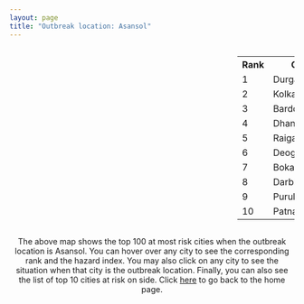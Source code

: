 ```yaml
---
layout: page
title: "Outbreak location: Asansol"
---
```

<div style="width: 100%; overflow: auto;">
<div style="width: 75%; float: left;">
<div id="mapid">
<script src="https://buda-magenta.github.io/hazard_map/load_map.js"></script>

<script>
var marker_outbreak = L.marker([23.687130, 86.974659],{"autoPan": true}).addTo(map); marker_outbreak.bindTooltip("Asansol").openTooltip();

var circle_1 = L.circle([23.535048, 87.338043], {"pane": "markerPane", "color": "red", "fill": true, "fillOpacity": 0.2, "fillRule": "evenodd", "lineCap": "round", "lineJoin": "round", "opacity": 1.0, "radius": 63969, "stroke": true, "weight": 3}).addTo(map);
circle_1.bindTooltip("Durgapur<br>rank: 1<br>hazard index: 0.063969")
circle_1.bindPopup('<a href="https://buda-magenta.github.io/hazard_map/Durgapur">Durgapur</a>')

var circle_2 = L.circle([22.541418, 88.357691], {"pane": "markerPane", "color": "red", "fill": true, "fillOpacity": 0.2, "fillRule": "evenodd", "lineCap": "round", "lineJoin": "round", "opacity": 1.0, "radius": 55502, "stroke": true, "weight": 3}).addTo(map);
circle_2.bindTooltip("Kolkata<br>rank: 2<br>hazard index: 0.055502")
circle_2.bindPopup('<a href="https://buda-magenta.github.io/hazard_map/Kolkata">Kolkata</a>')

var circle_3 = L.circle([23.250000, 87.750000], {"pane": "markerPane", "color": "red", "fill": true, "fillOpacity": 0.2, "fillRule": "evenodd", "lineCap": "round", "lineJoin": "round", "opacity": 1.0, "radius": 31359, "stroke": true, "weight": 3}).addTo(map);
circle_3.bindTooltip("Barddhaman<br>rank: 3<br>hazard index: 0.031359")
circle_3.bindPopup('<a href="https://buda-magenta.github.io/hazard_map/Barddhaman">Barddhaman</a>')

var circle_4 = L.circle([23.795281, 86.430964], {"pane": "markerPane", "color": "red", "fill": true, "fillOpacity": 0.2, "fillRule": "evenodd", "lineCap": "round", "lineJoin": "round", "opacity": 1.0, "radius": 23982, "stroke": true, "weight": 3}).addTo(map);
circle_4.bindTooltip("Dhanbad<br>rank: 4<br>hazard index: 0.023982")
circle_4.bindPopup('<a href="https://buda-magenta.github.io/hazard_map/Dhanbad">Dhanbad</a>')

var circle_5 = L.circle([25.680654, 88.124646], {"pane": "markerPane", "color": "red", "fill": true, "fillOpacity": 0.2, "fillRule": "evenodd", "lineCap": "round", "lineJoin": "round", "opacity": 1.0, "radius": 20693, "stroke": true, "weight": 3}).addTo(map);
circle_5.bindTooltip("Raiganj<br>rank: 5<br>hazard index: 0.020693")
circle_5.bindPopup('<a href="https://buda-magenta.github.io/hazard_map/Raiganj">Raiganj</a>')

var circle_6 = L.circle([24.476642, 86.606732], {"pane": "markerPane", "color": "red", "fill": true, "fillOpacity": 0.2, "fillRule": "evenodd", "lineCap": "round", "lineJoin": "round", "opacity": 1.0, "radius": 18217, "stroke": true, "weight": 3}).addTo(map);
circle_6.bindTooltip("Deoghar<br>rank: 6<br>hazard index: 0.018217")
circle_6.bindPopup('<a href="https://buda-magenta.github.io/hazard_map/Deoghar">Deoghar</a>')

var circle_7 = L.circle([23.699128, 85.991069], {"pane": "markerPane", "color": "red", "fill": true, "fillOpacity": 0.2, "fillRule": "evenodd", "lineCap": "round", "lineJoin": "round", "opacity": 1.0, "radius": 15572, "stroke": true, "weight": 3}).addTo(map);
circle_7.bindTooltip("Bokaro<br>rank: 7<br>hazard index: 0.015572")
circle_7.bindPopup('<a href="https://buda-magenta.github.io/hazard_map/Bokaro">Bokaro</a>')

var circle_8 = L.circle([26.083143, 86.032571], {"pane": "markerPane", "color": "red", "fill": true, "fillOpacity": 0.2, "fillRule": "evenodd", "lineCap": "round", "lineJoin": "round", "opacity": 1.0, "radius": 14814, "stroke": true, "weight": 3}).addTo(map);
circle_8.bindTooltip("Darbhanga<br>rank: 8<br>hazard index: 0.014815")
circle_8.bindPopup('<a href="https://buda-magenta.github.io/hazard_map/Darbhanga">Darbhanga</a>')

var circle_9 = L.circle([23.332200, 86.361600], {"pane": "markerPane", "color": "red", "fill": true, "fillOpacity": 0.2, "fillRule": "evenodd", "lineCap": "round", "lineJoin": "round", "opacity": 1.0, "radius": 14653, "stroke": true, "weight": 3}).addTo(map);
circle_9.bindTooltip("Purulia<br>rank: 9<br>hazard index: 0.014654")
circle_9.bindPopup('<a href="https://buda-magenta.github.io/hazard_map/Purulia">Purulia</a>')

var circle_10 = L.circle([25.609324, 85.123525], {"pane": "markerPane", "color": "red", "fill": true, "fillOpacity": 0.2, "fillRule": "evenodd", "lineCap": "round", "lineJoin": "round", "opacity": 1.0, "radius": 9913, "stroke": true, "weight": 3}).addTo(map);
circle_10.bindTooltip("Patna<br>rank: 10<br>hazard index: 0.009913")
circle_10.bindPopup('<a href="https://buda-magenta.github.io/hazard_map/Patna">Patna</a>')

var circle_11 = L.circle([23.370035, 85.325013], {"pane": "markerPane", "color": "red", "fill": true, "fillOpacity": 0.2, "fillRule": "evenodd", "lineCap": "round", "lineJoin": "round", "opacity": 1.0, "radius": 9683, "stroke": true, "weight": 3}).addTo(map);
circle_11.bindTooltip("Ranchi<br>rank: 11<br>hazard index: 0.009683")
circle_11.bindPopup('<a href="https://buda-magenta.github.io/hazard_map/Ranchi">Ranchi</a>')

var circle_12 = L.circle([26.148658, 85.340013], {"pane": "markerPane", "color": "red", "fill": true, "fillOpacity": 0.2, "fillRule": "evenodd", "lineCap": "round", "lineJoin": "round", "opacity": 1.0, "radius": 9306, "stroke": true, "weight": 3}).addTo(map);
circle_12.bindTooltip("Muzaffarpur<br>rank: 12<br>hazard index: 0.009306")
circle_12.bindPopup('<a href="https://buda-magenta.github.io/hazard_map/Muzaffarpur">Muzaffarpur</a>')

var circle_13 = L.circle([22.801519, 86.202958], {"pane": "markerPane", "color": "red", "fill": true, "fillOpacity": 0.2, "fillRule": "evenodd", "lineCap": "round", "lineJoin": "round", "opacity": 1.0, "radius": 7314, "stroke": true, "weight": 3}).addTo(map);
circle_13.bindTooltip("Jamshedpur<br>rank: 13<br>hazard index: 0.007314")
circle_13.bindPopup('<a href="https://buda-magenta.github.io/hazard_map/Jamshedpur">Jamshedpur</a>')

var circle_14 = L.circle([23.730215, 86.839671], {"pane": "markerPane", "color": "red", "fill": true, "fillOpacity": 0.2, "fillRule": "evenodd", "lineCap": "round", "lineJoin": "round", "opacity": 1.0, "radius": 6887, "stroke": true, "weight": 3}).addTo(map);
circle_14.bindTooltip("Kulti<br>rank: 14<br>hazard index: 0.006887")
circle_14.bindPopup('<a href="https://buda-magenta.github.io/hazard_map/Kulti">Kulti</a>')

var circle_15 = L.circle([25.286698, 87.132254], {"pane": "markerPane", "color": "red", "fill": true, "fillOpacity": 0.2, "fillRule": "evenodd", "lineCap": "round", "lineJoin": "round", "opacity": 1.0, "radius": 4732, "stroke": true, "weight": 3}).addTo(map);
circle_15.bindTooltip("Bhagalpur<br>rank: 15<br>hazard index: 0.004732")
circle_15.bindPopup('<a href="https://buda-magenta.github.io/hazard_map/Bhagalpur">Bhagalpur</a>')

var circle_16 = L.circle([25.133173, 86.525040], {"pane": "markerPane", "color": "red", "fill": true, "fillOpacity": 0.2, "fillRule": "evenodd", "lineCap": "round", "lineJoin": "round", "opacity": 1.0, "radius": 3022, "stroke": true, "weight": 3}).addTo(map);
circle_16.bindTooltip("Kharagpur<br>rank: 16<br>hazard index: 0.003022")
circle_16.bindPopup('<a href="https://buda-magenta.github.io/hazard_map/Kharagpur">Kharagpur</a>')

var circle_17 = L.circle([25.773344, 84.784977], {"pane": "markerPane", "color": "red", "fill": true, "fillOpacity": 0.2, "fillRule": "evenodd", "lineCap": "round", "lineJoin": "round", "opacity": 1.0, "radius": 2603, "stroke": true, "weight": 3}).addTo(map);
circle_17.bindTooltip("Chapra<br>rank: 17<br>hazard index: 0.002603")
circle_17.bindPopup('<a href="https://buda-magenta.github.io/hazard_map/Chapra">Chapra</a>')

var circle_18 = L.circle([25.720581, 85.255560], {"pane": "markerPane", "color": "red", "fill": true, "fillOpacity": 0.2, "fillRule": "evenodd", "lineCap": "round", "lineJoin": "round", "opacity": 1.0, "radius": 2464, "stroke": true, "weight": 3}).addTo(map);
circle_18.bindTooltip("Hajipur<br>rank: 18<br>hazard index: 0.002465")
circle_18.bindPopup('<a href="https://buda-magenta.github.io/hazard_map/Hajipur">Hajipur</a>')

var circle_19 = L.circle([22.695034, 88.377060], {"pane": "markerPane", "color": "red", "fill": true, "fillOpacity": 0.2, "fillRule": "evenodd", "lineCap": "round", "lineJoin": "round", "opacity": 1.0, "radius": 2399, "stroke": true, "weight": 3}).addTo(map);
circle_19.bindTooltip("Panihati<br>rank: 19<br>hazard index: 0.002399")
circle_19.bindPopup('<a href="https://buda-magenta.github.io/hazard_map/Panihati">Panihati</a>')

var circle_20 = L.circle([24.796436, 85.007956], {"pane": "markerPane", "color": "red", "fill": true, "fillOpacity": 0.2, "fillRule": "evenodd", "lineCap": "round", "lineJoin": "round", "opacity": 1.0, "radius": 2208, "stroke": true, "weight": 3}).addTo(map);
circle_20.bindTooltip("Gaya<br>rank: 20<br>hazard index: 0.002208")
circle_20.bindPopup('<a href="https://buda-magenta.github.io/hazard_map/Gaya">Gaya</a>')

var circle_21 = L.circle([22.670728, 88.376342], {"pane": "markerPane", "color": "red", "fill": true, "fillOpacity": 0.2, "fillRule": "evenodd", "lineCap": "round", "lineJoin": "round", "opacity": 1.0, "radius": 2097, "stroke": true, "weight": 3}).addTo(map);
circle_21.bindTooltip("Kamarhati<br>rank: 21<br>hazard index: 0.002097")
circle_21.bindPopup('<a href="https://buda-magenta.github.io/hazard_map/Kamarhati">Kamarhati</a>')

var circle_22 = L.circle([24.965712, 88.127778], {"pane": "markerPane", "color": "red", "fill": true, "fillOpacity": 0.2, "fillRule": "evenodd", "lineCap": "round", "lineJoin": "round", "opacity": 1.0, "radius": 1952, "stroke": true, "weight": 3}).addTo(map);
circle_22.bindTooltip("English Bazar<br>rank: 22<br>hazard index: 0.001953")
circle_22.bindPopup('<a href="https://buda-magenta.github.io/hazard_map/English_Bazar">English Bazar</a>')

var circle_23 = L.circle([22.890183, 88.426939], {"pane": "markerPane", "color": "red", "fill": true, "fillOpacity": 0.2, "fillRule": "evenodd", "lineCap": "round", "lineJoin": "round", "opacity": 1.0, "radius": 1909, "stroke": true, "weight": 3}).addTo(map);
circle_23.bindTooltip("Naihati<br>rank: 23<br>hazard index: 0.001910")
circle_23.bindPopup('<a href="https://buda-magenta.github.io/hazard_map/Naihati">Naihati</a>')

var circle_24 = L.circle([25.572433, 83.609605], {"pane": "markerPane", "color": "red", "fill": true, "fillOpacity": 0.2, "fillRule": "evenodd", "lineCap": "round", "lineJoin": "round", "opacity": 1.0, "radius": 1845, "stroke": true, "weight": 3}).addTo(map);
circle_24.bindTooltip("Medinipur<br>rank: 24<br>hazard index: 0.001846")
circle_24.bindPopup('<a href="https://buda-magenta.github.io/hazard_map/Medinipur">Medinipur</a>')

var circle_25 = L.circle([23.131954, 87.207397], {"pane": "markerPane", "color": "red", "fill": true, "fillOpacity": 0.2, "fillRule": "evenodd", "lineCap": "round", "lineJoin": "round", "opacity": 1.0, "radius": 1810, "stroke": true, "weight": 3}).addTo(map);
circle_25.bindTooltip("Bankura<br>rank: 25<br>hazard index: 0.001810")
circle_25.bindPopup('<a href="https://buda-magenta.github.io/hazard_map/Bankura">Bankura</a>')

var circle_26 = L.circle([25.560900, 87.647654], {"pane": "markerPane", "color": "red", "fill": true, "fillOpacity": 0.2, "fillRule": "evenodd", "lineCap": "round", "lineJoin": "round", "opacity": 1.0, "radius": 1648, "stroke": true, "weight": 3}).addTo(map);
circle_26.bindTooltip("Katihar<br>rank: 26<br>hazard index: 0.001648")
circle_26.bindPopup('<a href="https://buda-magenta.github.io/hazard_map/Katihar">Katihar</a>')

var circle_27 = L.circle([22.591260, 88.390964], {"pane": "markerPane", "color": "red", "fill": true, "fillOpacity": 0.2, "fillRule": "evenodd", "lineCap": "round", "lineJoin": "round", "opacity": 1.0, "radius": 1624, "stroke": true, "weight": 3}).addTo(map);
circle_27.bindTooltip("Bidhan Nagar<br>rank: 27<br>hazard index: 0.001625")
circle_27.bindPopup('<a href="https://buda-magenta.github.io/hazard_map/Bidhan_Nagar">Bidhan Nagar</a>')

var circle_28 = L.circle([22.028124, 88.063265], {"pane": "markerPane", "color": "red", "fill": true, "fillOpacity": 0.2, "fillRule": "evenodd", "lineCap": "round", "lineJoin": "round", "opacity": 1.0, "radius": 1582, "stroke": true, "weight": 3}).addTo(map);
circle_28.bindTooltip("Haldia<br>rank: 28<br>hazard index: 0.001582")
circle_28.bindPopup('<a href="https://buda-magenta.github.io/hazard_map/Haldia">Haldia</a>')

var circle_29 = L.circle([22.782355, 86.159003], {"pane": "markerPane", "color": "red", "fill": true, "fillOpacity": 0.2, "fillRule": "evenodd", "lineCap": "round", "lineJoin": "round", "opacity": 1.0, "radius": 1578, "stroke": true, "weight": 3}).addTo(map);
circle_29.bindTooltip("Adityapur<br>rank: 29<br>hazard index: 0.001578")
circle_29.bindPopup('<a href="https://buda-magenta.github.io/hazard_map/Adityapur">Adityapur</a>')

var circle_30 = L.circle([22.508621, 88.253218], {"pane": "markerPane", "color": "red", "fill": true, "fillOpacity": 0.2, "fillRule": "evenodd", "lineCap": "round", "lineJoin": "round", "opacity": 1.0, "radius": 1409, "stroke": true, "weight": 3}).addTo(map);
circle_30.bindTooltip("Maheshtala<br>rank: 30<br>hazard index: 0.001409")
circle_30.bindPopup('<a href="https://buda-magenta.github.io/hazard_map/Maheshtala">Maheshtala</a>')

var circle_31 = L.circle([26.671329, 83.364583], {"pane": "markerPane", "color": "red", "fill": true, "fillOpacity": 0.2, "fillRule": "evenodd", "lineCap": "round", "lineJoin": "round", "opacity": 1.0, "radius": 1224, "stroke": true, "weight": 3}).addTo(map);
circle_31.bindTooltip("Gorakhpur<br>rank: 31<br>hazard index: 0.001225")
circle_31.bindPopup('<a href="https://buda-magenta.github.io/hazard_map/Gorakhpur">Gorakhpur</a>')

var circle_32 = L.circle([22.646958, 88.343612], {"pane": "markerPane", "color": "red", "fill": true, "fillOpacity": 0.2, "fillRule": "evenodd", "lineCap": "round", "lineJoin": "round", "opacity": 1.0, "radius": 1192, "stroke": true, "weight": 3}).addTo(map);
circle_32.bindTooltip("Bally<br>rank: 32<br>hazard index: 0.001192")
circle_32.bindPopup('<a href="https://buda-magenta.github.io/hazard_map/Bally">Bally</a>')

var circle_33 = L.circle([22.870214, 88.419608], {"pane": "markerPane", "color": "red", "fill": true, "fillOpacity": 0.2, "fillRule": "evenodd", "lineCap": "round", "lineJoin": "round", "opacity": 1.0, "radius": 1085, "stroke": true, "weight": 3}).addTo(map);
circle_33.bindTooltip("Barrackpur<br>rank: 33<br>hazard index: 0.001086")
circle_33.bindPopup('<a href="https://buda-magenta.github.io/hazard_map/Barrackpur">Barrackpur</a>')

var circle_34 = L.circle([22.754995, 88.341667], {"pane": "markerPane", "color": "red", "fill": true, "fillOpacity": 0.2, "fillRule": "evenodd", "lineCap": "round", "lineJoin": "round", "opacity": 1.0, "radius": 1018, "stroke": true, "weight": 3}).addTo(map);
circle_34.bindTooltip("Serampore<br>rank: 34<br>hazard index: 0.001018")
circle_34.bindPopup('<a href="https://buda-magenta.github.io/hazard_map/Serampore">Serampore</a>')

var circle_35 = L.circle([24.379576, 88.585573], {"pane": "markerPane", "color": "red", "fill": true, "fillOpacity": 0.2, "fillRule": "evenodd", "lineCap": "round", "lineJoin": "round", "opacity": 1.0, "radius": 1008, "stroke": true, "weight": 3}).addTo(map);
circle_35.bindTooltip("Baharampur<br>rank: 35<br>hazard index: 0.001009")
circle_35.bindPopup('<a href="https://buda-magenta.github.io/hazard_map/Baharampur">Baharampur</a>')

var circle_36 = L.circle([25.877933, 84.119959], {"pane": "markerPane", "color": "red", "fill": true, "fillOpacity": 0.2, "fillRule": "evenodd", "lineCap": "round", "lineJoin": "round", "opacity": 1.0, "radius": 999, "stroke": true, "weight": 3}).addTo(map);
circle_36.bindTooltip("Ballia<br>rank: 36<br>hazard index: 0.000999")
circle_36.bindPopup('<a href="https://buda-magenta.github.io/hazard_map/Ballia">Ballia</a>')

var circle_37 = L.circle([26.669512, 84.957411], {"pane": "markerPane", "color": "red", "fill": true, "fillOpacity": 0.2, "fillRule": "evenodd", "lineCap": "round", "lineJoin": "round", "opacity": 1.0, "radius": 959, "stroke": true, "weight": 3}).addTo(map);
circle_37.bindTooltip("Motihari<br>rank: 37<br>hazard index: 0.000959")
circle_37.bindPopup('<a href="https://buda-magenta.github.io/hazard_map/Motihari">Motihari</a>')

var circle_38 = L.circle([22.717624, 88.488953], {"pane": "markerPane", "color": "red", "fill": true, "fillOpacity": 0.2, "fillRule": "evenodd", "lineCap": "round", "lineJoin": "round", "opacity": 1.0, "radius": 917, "stroke": true, "weight": 3}).addTo(map);
circle_38.bindTooltip("Barasat<br>rank: 38<br>hazard index: 0.000918")
circle_38.bindPopup('<a href="https://buda-magenta.github.io/hazard_map/Barasat">Barasat</a>')

var circle_39 = L.circle([26.838100, 80.934600], {"pane": "markerPane", "color": "red", "fill": true, "fillOpacity": 0.2, "fillRule": "evenodd", "lineCap": "round", "lineJoin": "round", "opacity": 1.0, "radius": 846, "stroke": true, "weight": 3}).addTo(map);
circle_39.bindTooltip("Lucknow<br>rank: 39<br>hazard index: 0.000846")
circle_39.bindPopup('<a href="https://buda-magenta.github.io/hazard_map/Lucknow">Lucknow</a>')

var circle_40 = L.circle([25.220812, 86.517204], {"pane": "markerPane", "color": "red", "fill": true, "fillOpacity": 0.2, "fillRule": "evenodd", "lineCap": "round", "lineJoin": "round", "opacity": 1.0, "radius": 818, "stroke": true, "weight": 3}).addTo(map);
circle_40.bindTooltip("Munger<br>rank: 40<br>hazard index: 0.000819")
circle_40.bindPopup('<a href="https://buda-magenta.github.io/hazard_map/Munger">Munger</a>')

var circle_41 = L.circle([22.472223, 88.093845], {"pane": "markerPane", "color": "red", "fill": true, "fillOpacity": 0.2, "fillRule": "evenodd", "lineCap": "round", "lineJoin": "round", "opacity": 1.0, "radius": 812, "stroke": true, "weight": 3}).addTo(map);
circle_41.bindTooltip("Uluberia<br>rank: 41<br>hazard index: 0.000813")
circle_41.bindPopup('<a href="https://buda-magenta.github.io/hazard_map/Uluberia">Uluberia</a>')

var circle_42 = L.circle([26.716413, 88.430992], {"pane": "markerPane", "color": "red", "fill": true, "fillOpacity": 0.2, "fillRule": "evenodd", "lineCap": "round", "lineJoin": "round", "opacity": 1.0, "radius": 804, "stroke": true, "weight": 3}).addTo(map);
circle_42.bindTooltip("Siliguri<br>rank: 42<br>hazard index: 0.000805")
circle_42.bindPopup('<a href="https://buda-magenta.github.io/hazard_map/Siliguri">Siliguri</a>')

var circle_43 = L.circle([21.735348, 81.944459], {"pane": "markerPane", "color": "red", "fill": true, "fillOpacity": 0.2, "fillRule": "evenodd", "lineCap": "round", "lineJoin": "round", "opacity": 1.0, "radius": 804, "stroke": true, "weight": 3}).addTo(map);
circle_43.bindTooltip("Bhatpara<br>rank: 43<br>hazard index: 0.000804")
circle_43.bindPopup('<a href="https://buda-magenta.github.io/hazard_map/Bhatpara">Bhatpara</a>')

var circle_44 = L.circle([28.651718, 77.221939], {"pane": "markerPane", "color": "red", "fill": true, "fillOpacity": 0.2, "fillRule": "evenodd", "lineCap": "round", "lineJoin": "round", "opacity": 1.0, "radius": 800, "stroke": true, "weight": 3}).addTo(map);
circle_44.bindTooltip("Delhi<br>rank: 44<br>hazard index: 0.000801")
circle_44.bindPopup('<a href="https://buda-magenta.github.io/hazard_map/Delhi">Delhi</a>')

var circle_45 = L.circle([22.920982, 88.437022], {"pane": "markerPane", "color": "red", "fill": true, "fillOpacity": 0.2, "fillRule": "evenodd", "lineCap": "round", "lineJoin": "round", "opacity": 1.0, "radius": 785, "stroke": true, "weight": 3}).addTo(map);
circle_45.bindTooltip("Halisahar<br>rank: 45<br>hazard index: 0.000785")
circle_45.bindPopup('<a href="https://buda-magenta.github.io/hazard_map/Halisahar">Halisahar</a>')

var circle_46 = L.circle([22.707369, 88.374437], {"pane": "markerPane", "color": "red", "fill": true, "fillOpacity": 0.2, "fillRule": "evenodd", "lineCap": "round", "lineJoin": "round", "opacity": 1.0, "radius": 757, "stroke": true, "weight": 3}).addTo(map);
circle_46.bindTooltip("Baranagar<br>rank: 46<br>hazard index: 0.000757")
circle_46.bindPopup('<a href="https://buda-magenta.github.io/hazard_map/Baranagar">Baranagar</a>')

var circle_47 = L.circle([22.949011, 88.435910], {"pane": "markerPane", "color": "red", "fill": true, "fillOpacity": 0.2, "fillRule": "evenodd", "lineCap": "round", "lineJoin": "round", "opacity": 1.0, "radius": 755, "stroke": true, "weight": 3}).addTo(map);
circle_47.bindTooltip("Kanchrapara<br>rank: 47<br>hazard index: 0.000756")
circle_47.bindPopup('<a href="https://buda-magenta.github.io/hazard_map/Kanchrapara">Kanchrapara</a>')

var circle_48 = L.circle([23.160894, 79.949770], {"pane": "markerPane", "color": "red", "fill": true, "fillOpacity": 0.2, "fillRule": "evenodd", "lineCap": "round", "lineJoin": "round", "opacity": 1.0, "radius": 691, "stroke": true, "weight": 3}).addTo(map);
circle_48.bindTooltip("Jabalpur<br>rank: 48<br>hazard index: 0.000692")
circle_48.bindPopup('<a href="https://buda-magenta.github.io/hazard_map/Jabalpur">Jabalpur</a>')

var circle_49 = L.circle([23.967515, 85.438846], {"pane": "markerPane", "color": "red", "fill": true, "fillOpacity": 0.2, "fillRule": "evenodd", "lineCap": "round", "lineJoin": "round", "opacity": 1.0, "radius": 680, "stroke": true, "weight": 3}).addTo(map);
circle_49.bindTooltip("Hazaribagh<br>rank: 49<br>hazard index: 0.000680")
circle_49.bindPopup('<a href="https://buda-magenta.github.io/hazard_map/Hazaribagh">Hazaribagh</a>')

var circle_50 = L.circle([22.794910, 88.331772], {"pane": "markerPane", "color": "red", "fill": true, "fillOpacity": 0.2, "fillRule": "evenodd", "lineCap": "round", "lineJoin": "round", "opacity": 1.0, "radius": 654, "stroke": true, "weight": 3}).addTo(map);
circle_50.bindTooltip("Baidyabati<br>rank: 50<br>hazard index: 0.000654")
circle_50.bindPopup('<a href="https://buda-magenta.github.io/hazard_map/Baidyabati">Baidyabati</a>')

var circle_51 = L.circle([22.694792, 88.453018], {"pane": "markerPane", "color": "red", "fill": true, "fillOpacity": 0.2, "fillRule": "evenodd", "lineCap": "round", "lineJoin": "round", "opacity": 1.0, "radius": 624, "stroke": true, "weight": 3}).addTo(map);
circle_51.bindTooltip("Madhyamgram<br>rank: 51<br>hazard index: 0.000625")
circle_51.bindPopup('<a href="https://buda-magenta.github.io/hazard_map/Madhyamgram">Madhyamgram</a>')

var circle_52 = L.circle([19.075990, 72.877393], {"pane": "markerPane", "color": "red", "fill": true, "fillOpacity": 0.2, "fillRule": "evenodd", "lineCap": "round", "lineJoin": "round", "opacity": 1.0, "radius": 607, "stroke": true, "weight": 3}).addTo(map);
circle_52.bindTooltip("Mumbai<br>rank: 52<br>hazard index: 0.000607")
circle_52.bindPopup('<a href="https://buda-magenta.github.io/hazard_map/Mumbai">Mumbai</a>')

var circle_53 = L.circle([22.741920, 88.379201], {"pane": "markerPane", "color": "red", "fill": true, "fillOpacity": 0.2, "fillRule": "evenodd", "lineCap": "round", "lineJoin": "round", "opacity": 1.0, "radius": 605, "stroke": true, "weight": 3}).addTo(map);
circle_53.bindTooltip("Titagarh<br>rank: 53<br>hazard index: 0.000605")
circle_53.bindPopup('<a href="https://buda-magenta.github.io/hazard_map/Titagarh">Titagarh</a>')

var circle_54 = L.circle([22.715699, 88.381582], {"pane": "markerPane", "color": "red", "fill": true, "fillOpacity": 0.2, "fillRule": "evenodd", "lineCap": "round", "lineJoin": "round", "opacity": 1.0, "radius": 558, "stroke": true, "weight": 3}).addTo(map);
circle_54.bindTooltip("Khardaha<br>rank: 54<br>hazard index: 0.000559")
circle_54.bindPopup('<a href="https://buda-magenta.github.io/hazard_map/Khardaha">Khardaha</a>')

var circle_55 = L.circle([22.901200, 88.389900], {"pane": "markerPane", "color": "red", "fill": true, "fillOpacity": 0.2, "fillRule": "evenodd", "lineCap": "round", "lineJoin": "round", "opacity": 1.0, "radius": 550, "stroke": true, "weight": 3}).addTo(map);
circle_55.bindTooltip("Hugli-Chinsurah<br>rank: 55<br>hazard index: 0.000550")
circle_55.bindPopup('<a href="https://buda-magenta.github.io/hazard_map/Hugli-Chinsurah">Hugli-Chinsurah</a>')

var circle_56 = L.circle([26.180598, 91.753943], {"pane": "markerPane", "color": "red", "fill": true, "fillOpacity": 0.2, "fillRule": "evenodd", "lineCap": "round", "lineJoin": "round", "opacity": 1.0, "radius": 529, "stroke": true, "weight": 3}).addTo(map);
circle_56.bindTooltip("Guwahati<br>rank: 56<br>hazard index: 0.000530")
circle_56.bindPopup('<a href="https://buda-magenta.github.io/hazard_map/Guwahati">Guwahati</a>')

var circle_57 = L.circle([22.974972, 88.434592], {"pane": "markerPane", "color": "red", "fill": true, "fillOpacity": 0.2, "fillRule": "evenodd", "lineCap": "round", "lineJoin": "round", "opacity": 1.0, "radius": 529, "stroke": true, "weight": 3}).addTo(map);
circle_57.bindTooltip("Kalyani<br>rank: 57<br>hazard index: 0.000530")
circle_57.bindPopup('<a href="https://buda-magenta.github.io/hazard_map/Kalyani">Kalyani</a>')

var circle_58 = L.circle([13.083694, 80.270186], {"pane": "markerPane", "color": "red", "fill": true, "fillOpacity": 0.2, "fillRule": "evenodd", "lineCap": "round", "lineJoin": "round", "opacity": 1.0, "radius": 512, "stroke": true, "weight": 3}).addTo(map);
circle_58.bindTooltip("Chennai<br>rank: 58<br>hazard index: 0.000513")
circle_58.bindPopup('<a href="https://buda-magenta.github.io/hazard_map/Chennai">Chennai</a>')

var circle_59 = L.circle([25.329791, 86.456777], {"pane": "markerPane", "color": "red", "fill": true, "fillOpacity": 0.2, "fillRule": "evenodd", "lineCap": "round", "lineJoin": "round", "opacity": 1.0, "radius": 500, "stroke": true, "weight": 3}).addTo(map);
circle_59.bindTooltip("Jamalpur<br>rank: 59<br>hazard index: 0.000501")
circle_59.bindPopup('<a href="https://buda-magenta.github.io/hazard_map/Jamalpur">Jamalpur</a>')

var circle_60 = L.circle([22.667046, 88.341146], {"pane": "markerPane", "color": "red", "fill": true, "fillOpacity": 0.2, "fillRule": "evenodd", "lineCap": "round", "lineJoin": "round", "opacity": 1.0, "radius": 497, "stroke": true, "weight": 3}).addTo(map);
circle_60.bindTooltip("Uttarpara<br>rank: 60<br>hazard index: 0.000498")
circle_60.bindPopup('<a href="https://buda-magenta.github.io/hazard_map/Uttarpara">Uttarpara</a>')

var circle_61 = L.circle([22.840800, 88.653500], {"pane": "markerPane", "color": "red", "fill": true, "fillOpacity": 0.2, "fillRule": "evenodd", "lineCap": "round", "lineJoin": "round", "opacity": 1.0, "radius": 477, "stroke": true, "weight": 3}).addTo(map);
circle_61.bindTooltip("Habra<br>rank: 61<br>hazard index: 0.000478")
circle_61.bindPopup('<a href="https://buda-magenta.github.io/hazard_map/Habra">Habra</a>')

var circle_62 = L.circle([23.405848, 88.495894], {"pane": "markerPane", "color": "red", "fill": true, "fillOpacity": 0.2, "fillRule": "evenodd", "lineCap": "round", "lineJoin": "round", "opacity": 1.0, "radius": 461, "stroke": true, "weight": 3}).addTo(map);
circle_62.bindTooltip("Krishnanagar<br>rank: 62<br>hazard index: 0.000461")
circle_62.bindPopup('<a href="https://buda-magenta.github.io/hazard_map/Krishnanagar">Krishnanagar</a>')

var circle_63 = L.circle([23.259346, 88.437212], {"pane": "markerPane", "color": "red", "fill": true, "fillOpacity": 0.2, "fillRule": "evenodd", "lineCap": "round", "lineJoin": "round", "opacity": 1.0, "radius": 459, "stroke": true, "weight": 3}).addTo(map);
circle_63.bindTooltip("Santipur<br>rank: 63<br>hazard index: 0.000460")
circle_63.bindPopup('<a href="https://buda-magenta.github.io/hazard_map/Santipur">Santipur</a>')

var circle_64 = L.circle([25.954628, 83.647350], {"pane": "markerPane", "color": "red", "fill": true, "fillOpacity": 0.2, "fillRule": "evenodd", "lineCap": "round", "lineJoin": "round", "opacity": 1.0, "radius": 401, "stroke": true, "weight": 3}).addTo(map);
circle_64.bindTooltip("Maunath Bhanjan<br>rank: 64<br>hazard index: 0.000401")
circle_64.bindPopup('<a href="https://buda-magenta.github.io/hazard_map/Maunath_Bhanjan">Maunath Bhanjan</a>')

var circle_65 = L.circle([26.505476, 93.977739], {"pane": "markerPane", "color": "red", "fill": true, "fillOpacity": 0.2, "fillRule": "evenodd", "lineCap": "round", "lineJoin": "round", "opacity": 1.0, "radius": 397, "stroke": true, "weight": 3}).addTo(map);
circle_65.bindTooltip("Chandan Nagar<br>rank: 65<br>hazard index: 0.000397")
circle_65.bindPopup('<a href="https://buda-magenta.github.io/hazard_map/Chandan_Nagar">Chandan Nagar</a>')

var circle_66 = L.circle([12.979120, 77.591300], {"pane": "markerPane", "color": "red", "fill": true, "fillOpacity": 0.2, "fillRule": "evenodd", "lineCap": "round", "lineJoin": "round", "opacity": 1.0, "radius": 393, "stroke": true, "weight": 3}).addTo(map);
circle_66.bindTooltip("Bangalore<br>rank: 66<br>hazard index: 0.000394")
circle_66.bindPopup('<a href="https://buda-magenta.github.io/hazard_map/Bangalore">Bangalore</a>')

var circle_67 = L.circle([26.460914, 80.321759], {"pane": "markerPane", "color": "red", "fill": true, "fillOpacity": 0.2, "fillRule": "evenodd", "lineCap": "round", "lineJoin": "round", "opacity": 1.0, "radius": 380, "stroke": true, "weight": 3}).addTo(map);
circle_67.bindTooltip("Kanpur<br>rank: 67<br>hazard index: 0.000381")
circle_67.bindPopup('<a href="https://buda-magenta.github.io/hazard_map/Kanpur">Kanpur</a>')

var circle_68 = L.circle([22.726141, 88.343487], {"pane": "markerPane", "color": "red", "fill": true, "fillOpacity": 0.2, "fillRule": "evenodd", "lineCap": "round", "lineJoin": "round", "opacity": 1.0, "radius": 379, "stroke": true, "weight": 3}).addTo(map);
circle_68.bindTooltip("Rishra<br>rank: 68<br>hazard index: 0.000380")
circle_68.bindPopup('<a href="https://buda-magenta.github.io/hazard_map/Rishra">Rishra</a>')

var circle_69 = L.circle([23.388901, 88.372439], {"pane": "markerPane", "color": "red", "fill": true, "fillOpacity": 0.2, "fillRule": "evenodd", "lineCap": "round", "lineJoin": "round", "opacity": 1.0, "radius": 379, "stroke": true, "weight": 3}).addTo(map);
circle_69.bindTooltip("Nabadwip<br>rank: 69<br>hazard index: 0.000379")
circle_69.bindPopup('<a href="https://buda-magenta.github.io/hazard_map/Nabadwip">Nabadwip</a>')

var circle_70 = L.circle([21.237947, 81.633683], {"pane": "markerPane", "color": "red", "fill": true, "fillOpacity": 0.2, "fillRule": "evenodd", "lineCap": "round", "lineJoin": "round", "opacity": 1.0, "radius": 365, "stroke": true, "weight": 3}).addTo(map);
circle_70.bindTooltip("Raipur<br>rank: 70<br>hazard index: 0.000366")
circle_70.bindPopup('<a href="https://buda-magenta.github.io/hazard_map/Raipur">Raipur</a>')

var circle_71 = L.circle([25.623400, 85.041700], {"pane": "markerPane", "color": "red", "fill": true, "fillOpacity": 0.2, "fillRule": "evenodd", "lineCap": "round", "lineJoin": "round", "opacity": 1.0, "radius": 359, "stroke": true, "weight": 3}).addTo(map);
circle_71.bindTooltip("Dinapur Nizamat<br>rank: 71<br>hazard index: 0.000359")
circle_71.bindPopup('<a href="https://buda-magenta.github.io/hazard_map/Dinapur_Nizamat">Dinapur Nizamat</a>')

var circle_72 = L.circle([25.335649, 83.007629], {"pane": "markerPane", "color": "red", "fill": true, "fillOpacity": 0.2, "fillRule": "evenodd", "lineCap": "round", "lineJoin": "round", "opacity": 1.0, "radius": 358, "stroke": true, "weight": 3}).addTo(map);
circle_72.bindTooltip("Varanasi<br>rank: 72<br>hazard index: 0.000359")
circle_72.bindPopup('<a href="https://buda-magenta.github.io/hazard_map/Varanasi">Varanasi</a>')

var circle_73 = L.circle([20.266777, 85.843559], {"pane": "markerPane", "color": "red", "fill": true, "fillOpacity": 0.2, "fillRule": "evenodd", "lineCap": "round", "lineJoin": "round", "opacity": 1.0, "radius": 356, "stroke": true, "weight": 3}).addTo(map);
circle_73.bindTooltip("Bhubaneswar<br>rank: 73<br>hazard index: 0.000356")
circle_73.bindPopup('<a href="https://buda-magenta.github.io/hazard_map/Bhubaneswar">Bhubaneswar</a>')

var circle_74 = L.circle([23.056882, 88.781851], {"pane": "markerPane", "color": "red", "fill": true, "fillOpacity": 0.2, "fillRule": "evenodd", "lineCap": "round", "lineJoin": "round", "opacity": 1.0, "radius": 350, "stroke": true, "weight": 3}).addTo(map);
circle_74.bindTooltip("Bongaon<br>rank: 74<br>hazard index: 0.000350")
circle_74.bindPopup('<a href="https://buda-magenta.github.io/hazard_map/Bongaon">Bongaon</a>')

var circle_75 = L.circle([21.934900, 86.732400], {"pane": "markerPane", "color": "red", "fill": true, "fillOpacity": 0.2, "fillRule": "evenodd", "lineCap": "round", "lineJoin": "round", "opacity": 1.0, "radius": 340, "stroke": true, "weight": 3}).addTo(map);
circle_75.bindTooltip("Baripada<br>rank: 75<br>hazard index: 0.000340")
circle_75.bindPopup('<a href="https://buda-magenta.github.io/hazard_map/Baripada">Baripada</a>')

var circle_76 = L.circle([22.965365, 88.403973], {"pane": "markerPane", "color": "red", "fill": true, "fillOpacity": 0.2, "fillRule": "evenodd", "lineCap": "round", "lineJoin": "round", "opacity": 1.0, "radius": 319, "stroke": true, "weight": 3}).addTo(map);
circle_76.bindTooltip("Bansberia<br>rank: 76<br>hazard index: 0.000319")
circle_76.bindPopup('<a href="https://buda-magenta.github.io/hazard_map/Bansberia">Bansberia</a>')

var circle_77 = L.circle([25.438130, 81.833800], {"pane": "markerPane", "color": "red", "fill": true, "fillOpacity": 0.2, "fillRule": "evenodd", "lineCap": "round", "lineJoin": "round", "opacity": 1.0, "radius": 299, "stroke": true, "weight": 3}).addTo(map);
circle_77.bindTooltip("Allahabad<br>rank: 77<br>hazard index: 0.000299")
circle_77.bindPopup('<a href="https://buda-magenta.github.io/hazard_map/Allahabad">Allahabad</a>')

var circle_78 = L.circle([17.388786, 78.461065], {"pane": "markerPane", "color": "red", "fill": true, "fillOpacity": 0.2, "fillRule": "evenodd", "lineCap": "round", "lineJoin": "round", "opacity": 1.0, "radius": 275, "stroke": true, "weight": 3}).addTo(map);
circle_78.bindTooltip("Hyderabad<br>rank: 78<br>hazard index: 0.000275")
circle_78.bindPopup('<a href="https://buda-magenta.github.io/hazard_map/Hyderabad">Hyderabad</a>')

var circle_79 = L.circle([25.623457, 84.596839], {"pane": "markerPane", "color": "red", "fill": true, "fillOpacity": 0.2, "fillRule": "evenodd", "lineCap": "round", "lineJoin": "round", "opacity": 1.0, "radius": 274, "stroke": true, "weight": 3}).addTo(map);
circle_79.bindTooltip("Arrah<br>rank: 79<br>hazard index: 0.000274")
circle_79.bindPopup('<a href="https://buda-magenta.github.io/hazard_map/Arrah">Arrah</a>')

var circle_80 = L.circle([28.457876, 79.405571], {"pane": "markerPane", "color": "red", "fill": true, "fillOpacity": 0.2, "fillRule": "evenodd", "lineCap": "round", "lineJoin": "round", "opacity": 1.0, "radius": 247, "stroke": true, "weight": 3}).addTo(map);
circle_80.bindTooltip("Bareilly<br>rank: 80<br>hazard index: 0.000248")
circle_80.bindPopup('<a href="https://buda-magenta.github.io/hazard_map/Bareilly">Bareilly</a>')

var circle_81 = L.circle([22.214285, 84.872437], {"pane": "markerPane", "color": "red", "fill": true, "fillOpacity": 0.2, "fillRule": "evenodd", "lineCap": "round", "lineJoin": "round", "opacity": 1.0, "radius": 237, "stroke": true, "weight": 3}).addTo(map);
circle_81.bindTooltip("Raurkela<br>rank: 81<br>hazard index: 0.000238")
circle_81.bindPopup('<a href="https://buda-magenta.github.io/hazard_map/Raurkela">Raurkela</a>')

var circle_82 = L.circle([23.021624, 72.579707], {"pane": "markerPane", "color": "red", "fill": true, "fillOpacity": 0.2, "fillRule": "evenodd", "lineCap": "round", "lineJoin": "round", "opacity": 1.0, "radius": 226, "stroke": true, "weight": 3}).addTo(map);
circle_82.bindTooltip("Ahmedabad<br>rank: 82<br>hazard index: 0.000227")
circle_82.bindPopup('<a href="https://buda-magenta.github.io/hazard_map/Ahmedabad">Ahmedabad</a>')

var circle_83 = L.circle([17.723128, 83.301284], {"pane": "markerPane", "color": "red", "fill": true, "fillOpacity": 0.2, "fillRule": "evenodd", "lineCap": "round", "lineJoin": "round", "opacity": 1.0, "radius": 226, "stroke": true, "weight": 3}).addTo(map);
circle_83.bindTooltip("Visakhapatnam<br>rank: 83<br>hazard index: 0.000227")
circle_83.bindPopup('<a href="https://buda-magenta.github.io/hazard_map/Visakhapatnam">Visakhapatnam</a>')

var circle_84 = L.circle([26.423847, 83.762732], {"pane": "markerPane", "color": "red", "fill": true, "fillOpacity": 0.2, "fillRule": "evenodd", "lineCap": "round", "lineJoin": "round", "opacity": 1.0, "radius": 211, "stroke": true, "weight": 3}).addTo(map);
circle_84.bindTooltip("Deoria<br>rank: 84<br>hazard index: 0.000211")
circle_84.bindPopup('<a href="https://buda-magenta.github.io/hazard_map/Deoria">Deoria</a>')

var circle_85 = L.circle([26.131004, 84.391257], {"pane": "markerPane", "color": "red", "fill": true, "fillOpacity": 0.2, "fillRule": "evenodd", "lineCap": "round", "lineJoin": "round", "opacity": 1.0, "radius": 174, "stroke": true, "weight": 3}).addTo(map);
circle_85.bindTooltip("Siwan<br>rank: 85<br>hazard index: 0.000175")
circle_85.bindPopup('<a href="https://buda-magenta.github.io/hazard_map/Siwan">Siwan</a>')

var circle_86 = L.circle([26.000000, 87.500000], {"pane": "markerPane", "color": "red", "fill": true, "fillOpacity": 0.2, "fillRule": "evenodd", "lineCap": "round", "lineJoin": "round", "opacity": 1.0, "radius": 174, "stroke": true, "weight": 3}).addTo(map);
circle_86.bindTooltip("Purnia<br>rank: 86<br>hazard index: 0.000175")
circle_86.bindPopup('<a href="https://buda-magenta.github.io/hazard_map/Purnia">Purnia</a>')

var circle_87 = L.circle([23.831238, 91.282382], {"pane": "markerPane", "color": "red", "fill": true, "fillOpacity": 0.2, "fillRule": "evenodd", "lineCap": "round", "lineJoin": "round", "opacity": 1.0, "radius": 159, "stroke": true, "weight": 3}).addTo(map);
circle_87.bindTooltip("Agartala<br>rank: 87<br>hazard index: 0.000160")
circle_87.bindPopup('<a href="https://buda-magenta.github.io/hazard_map/Agartala">Agartala</a>')

var circle_88 = L.circle([22.383333, 82.133333], {"pane": "markerPane", "color": "red", "fill": true, "fillOpacity": 0.2, "fillRule": "evenodd", "lineCap": "round", "lineJoin": "round", "opacity": 1.0, "radius": 157, "stroke": true, "weight": 3}).addTo(map);
circle_88.bindTooltip("Bilaspur<br>rank: 88<br>hazard index: 0.000158")
circle_88.bindPopup('<a href="https://buda-magenta.github.io/hazard_map/Bilaspur">Bilaspur</a>')

var circle_89 = L.circle([20.468600, 85.879200], {"pane": "markerPane", "color": "red", "fill": true, "fillOpacity": 0.2, "fillRule": "evenodd", "lineCap": "round", "lineJoin": "round", "opacity": 1.0, "radius": 156, "stroke": true, "weight": 3}).addTo(map);
circle_89.bindTooltip("Cuttack<br>rank: 89<br>hazard index: 0.000156")
circle_89.bindPopup('<a href="https://buda-magenta.github.io/hazard_map/Cuttack">Cuttack</a>')

var circle_90 = L.circle([27.175255, 78.009816], {"pane": "markerPane", "color": "red", "fill": true, "fillOpacity": 0.2, "fillRule": "evenodd", "lineCap": "round", "lineJoin": "round", "opacity": 1.0, "radius": 148, "stroke": true, "weight": 3}).addTo(map);
circle_90.bindTooltip("Agra<br>rank: 90<br>hazard index: 0.000148")
circle_90.bindPopup('<a href="https://buda-magenta.github.io/hazard_map/Agra">Agra</a>')

var circle_91 = L.circle([24.197443, 82.666145], {"pane": "markerPane", "color": "red", "fill": true, "fillOpacity": 0.2, "fillRule": "evenodd", "lineCap": "round", "lineJoin": "round", "opacity": 1.0, "radius": 148, "stroke": true, "weight": 3}).addTo(map);
circle_91.bindTooltip("Singrauli<br>rank: 91<br>hazard index: 0.000148")
circle_91.bindPopup('<a href="https://buda-magenta.github.io/hazard_map/Singrauli">Singrauli</a>')

var circle_92 = L.circle([16.508759, 80.618510], {"pane": "markerPane", "color": "red", "fill": true, "fillOpacity": 0.2, "fillRule": "evenodd", "lineCap": "round", "lineJoin": "round", "opacity": 1.0, "radius": 138, "stroke": true, "weight": 3}).addTo(map);
circle_92.bindTooltip("Vijayawada<br>rank: 92<br>hazard index: 0.000139")
circle_92.bindPopup('<a href="https://buda-magenta.github.io/hazard_map/Vijayawada">Vijayawada</a>')

var circle_93 = L.circle([28.863842, 78.805778], {"pane": "markerPane", "color": "red", "fill": true, "fillOpacity": 0.2, "fillRule": "evenodd", "lineCap": "round", "lineJoin": "round", "opacity": 1.0, "radius": 135, "stroke": true, "weight": 3}).addTo(map);
circle_93.bindTooltip("Moradabad<br>rank: 93<br>hazard index: 0.000135")
circle_93.bindPopup('<a href="https://buda-magenta.github.io/hazard_map/Moradabad">Moradabad</a>')

var circle_94 = L.circle([26.698885, 88.320030], {"pane": "markerPane", "color": "red", "fill": true, "fillOpacity": 0.2, "fillRule": "evenodd", "lineCap": "round", "lineJoin": "round", "opacity": 1.0, "radius": 128, "stroke": true, "weight": 3}).addTo(map);
circle_94.bindTooltip("Bagdogra<br>rank: 94<br>hazard index: 0.000128")
circle_94.bindPopup('<a href="https://buda-magenta.github.io/hazard_map/Bagdogra">Bagdogra</a>')

var circle_95 = L.circle([21.149813, 79.082056], {"pane": "markerPane", "color": "red", "fill": true, "fillOpacity": 0.2, "fillRule": "evenodd", "lineCap": "round", "lineJoin": "round", "opacity": 1.0, "radius": 127, "stroke": true, "weight": 3}).addTo(map);
circle_95.bindTooltip("Nagpur<br>rank: 95<br>hazard index: 0.000128")
circle_95.bindPopup('<a href="https://buda-magenta.github.io/hazard_map/Nagpur">Nagpur</a>')

var circle_96 = L.circle([30.909016, 75.851601], {"pane": "markerPane", "color": "red", "fill": true, "fillOpacity": 0.2, "fillRule": "evenodd", "lineCap": "round", "lineJoin": "round", "opacity": 1.0, "radius": 126, "stroke": true, "weight": 3}).addTo(map);
circle_96.bindTooltip("Ludhiana<br>rank: 96<br>hazard index: 0.000126")
circle_96.bindPopup('<a href="https://buda-magenta.github.io/hazard_map/Ludhiana">Ludhiana</a>')

var circle_97 = L.circle([26.298638, 87.953148], {"pane": "markerPane", "color": "red", "fill": true, "fillOpacity": 0.2, "fillRule": "evenodd", "lineCap": "round", "lineJoin": "round", "opacity": 1.0, "radius": 123, "stroke": true, "weight": 3}).addTo(map);
circle_97.bindTooltip("Kishanganj<br>rank: 97<br>hazard index: 0.000124")
circle_97.bindPopup('<a href="https://buda-magenta.github.io/hazard_map/Kishanganj">Kishanganj</a>')

var circle_98 = L.circle([26.022697, 83.028873], {"pane": "markerPane", "color": "red", "fill": true, "fillOpacity": 0.2, "fillRule": "evenodd", "lineCap": "round", "lineJoin": "round", "opacity": 1.0, "radius": 122, "stroke": true, "weight": 3}).addTo(map);
circle_98.bindTooltip("Azamgarh<br>rank: 98<br>hazard index: 0.000123")
circle_98.bindPopup('<a href="https://buda-magenta.github.io/hazard_map/Azamgarh">Azamgarh</a>')

var circle_99 = L.circle([28.651718, 77.221939], {"pane": "markerPane", "color": "red", "fill": true, "fillOpacity": 0.2, "fillRule": "evenodd", "lineCap": "round", "lineJoin": "round", "opacity": 1.0, "radius": 121, "stroke": true, "weight": 3}).addTo(map);
circle_99.bindTooltip("Dehri<br>rank: 99<br>hazard index: 0.000122")
circle_99.bindPopup('<a href="https://buda-magenta.github.io/hazard_map/Dehri">Dehri</a>')

var circle_100 = L.circle([26.915458, 75.818982], {"pane": "markerPane", "color": "red", "fill": true, "fillOpacity": 0.2, "fillRule": "evenodd", "lineCap": "round", "lineJoin": "round", "opacity": 1.0, "radius": 116, "stroke": true, "weight": 3}).addTo(map);
circle_100.bindTooltip("Jaipur<br>rank: 100<br>hazard index: 0.000117")
circle_100.bindPopup('<a href="https://buda-magenta.github.io/hazard_map/Jaipur">Jaipur</a>')
</script>
</div>
</div>


<div style="width: 20%; float: right;">
<table>
<tr>
<th>Rank</th>
<th>City</th>
</tr>

<tr>
<td>1</td>
<td>Durgapur</td>
</tr>

<tr>
<td>2</td>
<td>Kolkata</td>
</tr>

<tr>
<td>3</td>
<td>Barddhaman</td>
</tr>

<tr>
<td>4</td>
<td>Dhanbad</td>
</tr>

<tr>
<td>5</td>
<td>Raiganj</td>
</tr>

<tr>
<td>6</td>
<td>Deoghar</td>
</tr>

<tr>
<td>7</td>
<td>Bokaro</td>
</tr>

<tr>
<td>8</td>
<td>Darbhanga</td>
</tr>

<tr>
<td>9</td>
<td>Purulia</td>
</tr>

<tr>
<td>10</td>
<td>Patna</td>
</tr>

</table>
</div>
</div>


<p align="center"> The above map shows the top 100 at most risk cities when the outbreak location is Asansol. You can hover over any city to see the corresponding rank and the hazard index. You may also click on any city to see the situation when that city is the outbreak location. Finally, you can also see the list of top 10 cities at risk on side.  Click <a href="https://buda-magenta.github.io/hazard_map/">here</a> to go back to the home page.
</p>